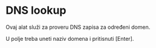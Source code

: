 # DNS lookup

Ovaj alat služi za proveru DNS zapisa za određeni domen.

U polje treba uneti naziv domena i pritisnuti [Enter].